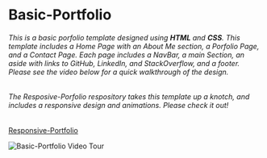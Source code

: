 # Basic-Portfolio

###### This is a basic porfolio template designed using **HTML** and **CSS**. This template includes a Home Page with an About Me section, a Porfolio Page, and a Contact Page. Each page includes a NavBar, a main Section, an aside with links to GitHub, LinkedIn, and StackOverflow, and a footer. Please see the video below for a quick walkthrough of the design. 

###### The Resposive-Porfolio respository takes this template up a knotch, and includes a responsive design and animations. Please check it out!
[Responsive-Portfolio](https://mfbradley.github.io/Responsive-Portfolio/)

![Basic-Portfolio Video Tour](./assets/images/Basic-Portfolio_Video.gif)

